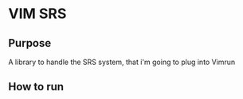 # VIM SRS
## Purpose
A library to handle the SRS system, that i'm going to plug into Vimrun

## How to run
